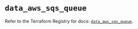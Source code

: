# `data_aws_sqs_queue`

Refer to the Terraform Registry for docs: [`data_aws_sqs_queue`](https://registry.terraform.io/providers/hashicorp/aws/3.76.1/docs/data-sources/sqs_queue).
